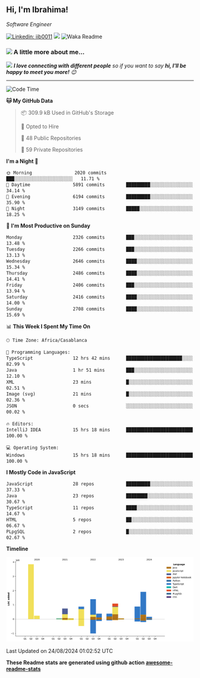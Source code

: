 <h2>Hi, I'm Ibrahima! </h2>
<p><em>Software Engineer 
</em></p>


[![Linkedin: iib0011](https://img.shields.io/badge/-iib0011-blue?style=flat-square&logo=Linkedin&logoColor=white&link=https://www.linkedin.com/in/iib0011/)](https://www.linkedin.com/in/iib0011/)
![](https://visitor-badge.glitch.me/badge?page_id=iib0011)
![Waka Readme](https://github.com/iib0011/iib0011/workflows/Waka%20Readme/badge.svg)


### <img src="https://media.giphy.com/media/VgCDAzcKvsR6OM0uWg/giphy.gif" width="50"> A little more about me...  


<img src="https://media.giphy.com/media/LnQjpWaON8nhr21vNW/giphy.gif" width="60"> <em><b>I love connecting with different people</b> so if you want to say <b>hi, I'll be happy to meet you more!</b> 😊</em>

---
<!--START_SECTION:waka-->
![Code Time](http://img.shields.io/badge/Code%20Time-3%2C717%20hrs%2035%20mins-blue)

**🐱 My GitHub Data** 

> 📦 309.9 kB Used in GitHub's Storage 
 > 
> 💼 Opted to Hire
 > 
> 📜 48 Public Repositories 
 > 
> 🔑 59 Private Repositories 
 > 
**I'm a Night 🦉** 

```text
🌞 Morning                2020 commits        ███░░░░░░░░░░░░░░░░░░░░░░   11.71 % 
🌆 Daytime                5891 commits        █████████░░░░░░░░░░░░░░░░   34.14 % 
🌃 Evening                6194 commits        █████████░░░░░░░░░░░░░░░░   35.90 % 
🌙 Night                  3149 commits        █████░░░░░░░░░░░░░░░░░░░░   18.25 % 
```
📅 **I'm Most Productive on Sunday** 

```text
Monday                   2326 commits        ███░░░░░░░░░░░░░░░░░░░░░░   13.48 % 
Tuesday                  2266 commits        ███░░░░░░░░░░░░░░░░░░░░░░   13.13 % 
Wednesday                2646 commits        ████░░░░░░░░░░░░░░░░░░░░░   15.34 % 
Thursday                 2486 commits        ████░░░░░░░░░░░░░░░░░░░░░   14.41 % 
Friday                   2406 commits        ███░░░░░░░░░░░░░░░░░░░░░░   13.94 % 
Saturday                 2416 commits        ████░░░░░░░░░░░░░░░░░░░░░   14.00 % 
Sunday                   2708 commits        ████░░░░░░░░░░░░░░░░░░░░░   15.69 % 
```


📊 **This Week I Spent My Time On** 

```text
🕑︎ Time Zone: Africa/Casablanca

💬 Programming Languages: 
TypeScript               12 hrs 42 mins      █████████████████████░░░░   82.99 % 
Java                     1 hr 51 mins        ███░░░░░░░░░░░░░░░░░░░░░░   12.10 % 
XML                      23 mins             █░░░░░░░░░░░░░░░░░░░░░░░░   02.51 % 
Image (svg)              21 mins             █░░░░░░░░░░░░░░░░░░░░░░░░   02.36 % 
JSON                     0 secs              ░░░░░░░░░░░░░░░░░░░░░░░░░   00.02 % 

🔥 Editors: 
IntelliJ IDEA            15 hrs 18 mins      █████████████████████████   100.00 % 

💻 Operating System: 
Windows                  15 hrs 18 mins      █████████████████████████   100.00 % 
```

**I Mostly Code in JavaScript** 

```text
JavaScript               28 repos            █████████░░░░░░░░░░░░░░░░   37.33 % 
Java                     23 repos            ████████░░░░░░░░░░░░░░░░░   30.67 % 
TypeScript               11 repos            ████░░░░░░░░░░░░░░░░░░░░░   14.67 % 
HTML                     5 repos             ██░░░░░░░░░░░░░░░░░░░░░░░   06.67 % 
PLpgSQL                  2 repos             █░░░░░░░░░░░░░░░░░░░░░░░░   02.67 % 
```



**Timeline**

![Lines of Code chart](https://raw.githubusercontent.com/iib0011/iib0011/master/assets/bar_graph.png)


 Last Updated on 24/08/2024 01:02:52 UTC
<!--END_SECTION:waka-->

**These Readme stats are generated using github action [awesome-readme-stats](https://github.com/iib0011/waka-readme-stats)**
